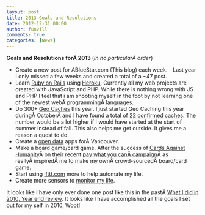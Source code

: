 ```yaml
---
layout: post
title: 2013 Goals and Resolutions
date: 2012-12-31 00:00
author: funvill
comments: true
categories: [News]
---
```

<strong>Goals and Resolutions forÂ 2013
</strong>(<em>In no particularÂ order</em>)
<ul>
	<li>Create a new post for ABlueStar.com (This blog) each week. - Last year I only missed a few weeks and created a total of a ~47 post.</li>
	<li>Learn <a href="http://rubyonrails.org/">Ruby on Rails</a> using <a href="http://www.heroku.com/">Heroku</a>. Currently all my web projects are created with JavaScript and PHP. While there is nothing wrong with JS and PHP I feel that i am shooting myself in the foot by not learning one of the newest webÂ programmingÂ languages.</li>
	<li>Do 300+ <a href="http://www.geocaching.com">Geo Caches</a> this year. I just started Geo Caching this year duringÂ OctoberÂ and I have found a total of <a href="http://www.geocaching.com/profile/default.aspx?guid=ea926a4d-f0ec-430b-806c-62e22649e768">22 confirmed caches</a>. The number would be a lot higher if I would have started at the start of summer instead of fall. This also helps me get outside. It gives me a reason a quest to do.</li>
	<li>Create a <a href="http://data.vancouver.ca/datacatalogue/index.htm">open data</a> apps forÂ Vancouver.</li>
	<li>Make a board game/card game. After the success of <a href="http://www.cardsagainsthumanity.com/">Cards Against Humanity</a>Â on their recent <a href="http://www.cardsagainsthumanity.com/holidaystats/">pay what you canÂ campaign</a>Â as reallyÂ inspiredÂ me to make my ownÂ crowd-sourcedÂ board/card game.</li>
	<li>Start using <a href="https://ifttt.com/">ifttt.com</a> more to help automate my life.</li>
	<li>Create more sensors to <a href="http://quantifiedself.com">monitor my life</a>.</li>
</ul>
It looks like I have only ever done one post like this in the pastÂ <a href="http://www.abluestar.com/blog/what-i-did-in-2010-year-end-review/">What I did in 2010, Year end review</a>. It looks like I have accomplished all the goals I set out for my self in 2010, Woot!

&nbsp;
